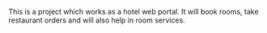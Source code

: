 This is a project which works as a hotel web portal. It will book rooms, take restaurant orders and will also help in room services.
